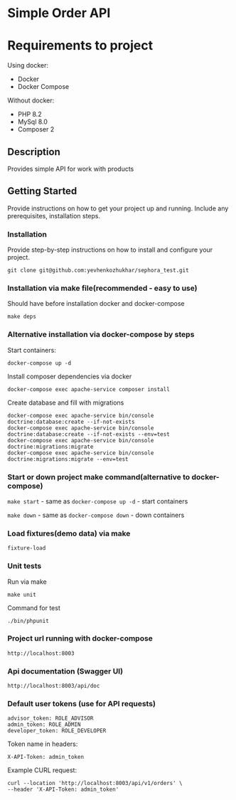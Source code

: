 # Simple Order API 

# Requirements to project

Using docker:
 - Docker
 - Docker Compose

Without docker:
- PHP 8.2
- MySql 8.0
- Composer 2

## Description
Provides simple API for work with products

## Getting Started

Provide instructions on how to get your project up and running. Include any prerequisites, installation steps.

### Installation

Provide step-by-step instructions on how to install and configure your project.

```
git clone git@github.com:yevhenkozhukhar/sephora_test.git
```

### Installation via make file(recommended - easy to use)

Should have before installation docker and docker-compose

```
make deps
```

### Alternative installation via docker-compose by steps

Start containers:
```
docker-compose up -d
```

Install composer dependencies via docker
```
docker-compose exec apache-service composer install
```

Create database and fill with migrations

```
docker-compose exec apache-service bin/console doctrine:database:create --if-not-exists
docker-compose exec apache-service bin/console doctrine:database:create --if-not-exists --env=test
docker-compose exec apache-service bin/console doctrine:migrations:migrate
docker-compose exec apache-service bin/console doctrine:migrations:migrate --env=test
```

### Start or down project make command(alternative to docker-compose)

`make start` - same as `docker-compose up -d` - start containers

`make down` - same as `docker-compose down` - down containers

### Load fixtures(demo data) via make
```
fixture-load
```

### Unit tests

Run via make
```
make unit
```

Command for test
```
./bin/phpunit
```

### Project url running with docker-compose 
```
http://localhost:8003
```

### Api documentation (Swagger UI)

```
http://localhost:8003/api/doc
```

### Default user tokens (use for API requests)

```
advisor_token: ROLE_ADVISOR
admin_token: ROLE_ADMIN
developer_token: ROLE_DEVELOPER
```

Token name in headers:
```
X-API-Token: admin_token
```

Example CURL request:
```
curl --location 'http://localhost:8003/api/v1/orders' \
--header 'X-API-Token: admin_token'
```